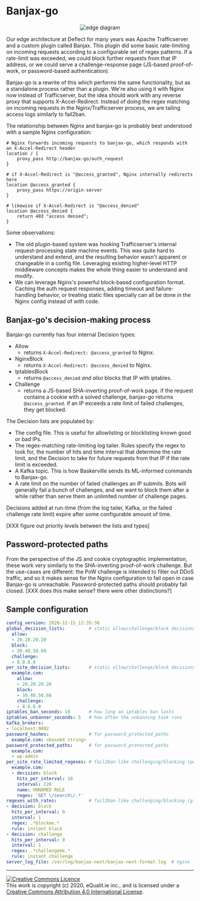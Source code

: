 # Banjax-go
 
<p align="center">
    <img src="https://github.com/equalitie/banjax-next/blob/master/edge-diagram.svg" alt="edge diagram">
</p>

Our edge architecture at Deflect for many years was Apache Trafficserver and a custom plugin called Banjax. This plugin did some basic rate-limiting on incoming requests according to a configurable set of regex patterns. If a rate-limit was exceeded, we could block further requests from that IP address, or we could serve a challenge-response page (JS-based proof-of-work, or password-based authentication).

Banjax-go is a rewrite of this which performs the same functionality, but as a standalone process rather than a plugin. We're also using it with Nginx now instead of Trafficserver, but the idea should work with any reverse proxy that supports X-Accel-Redirect. Instead of doing the regex matching on incoming requests in the Nginx/Trafficserver process, we are tailing access logs similarly to fail2ban.

The relationship between Nginx and banjax-go is probably best understood with a sample Nginx configuration:

```
# Nginx forwards incoming requests to banjax-go, which responds with an X-Accel-Redirect header
location / {
    proxy_pass http://banjax-go/auth_request
}

# if X-Accel-Redirect is "@access_granted", Nginx internally redirects here
location @access_granted {
    proxy_pass https://origin-server
}

# likewise if X-Accel-Redirect is "@access_denied"
location @access_denied {
    return 403 "access denied";
}
```

Some observations:
* The old plugin-based system was hooking Trafficserver's internal request-processing state machine
  events. This was quite hard to understand and extend, and the resulting behavior wasn't apparent
  or changeable in a config file. Leveraging existing higher-level HTTP middleware concepts makes
  the whole thing easier to understand and modify.
* We can leverage Nginx's powerful block-based configuration format. Caching the auth request
  responses, adding timeout and failure-handling behavior, or treating static files specially
  can all be done in the Nginx config instead of with code.

## Banjax-go's decision-making process

Banjax-go currently has four internal Decision types:

* Allow
  * returns `X-Accel-Redirect: @access_granted` to Nginx.
* NginxBlock
  * returns `X-Accel-Redirect: @access_denied` to Nginx.
* IptablesBlock
  * returns `@access_denied` *and also* blocks that IP with iptables.
* Challenge
  * returns a JS-based SHA-inverting proof-of-work page. if the request contains
    a cookie with a solved challenge, banjax-go returns `@access_granted`. if an IP
    exceeds a rate limit of failed challenges, they get blocked.

The Decision lists are populated by:

* The config file. This is useful for allowlisting or blocklisting known good or bad IPs.
* The regex-matching rate-limiting log tailer. Rules specify the regex to look for, the
  number of hits and time interval that determine the rate limit, and the Decision to
  take for future requests from that IP if the rate limit is exceeded.
* A Kafka topic. This is how Baskerville sends its ML-informed commands to Banjax-go.
* A rate limit on the number of failed challenges an IP submits. Bots will generally
  fail a bunch of challenges, and we want to block them after a while rather than
  serve them an unlimited number of challenge pages.

Decisions added at run-time (from the log tailer, Kafka, or the failed challenge rate limit)
expire after some configurable amount of time.

[XXX figure out priority levels between the lists and types]

## Password-protected paths

From the perspective of the JS and cookie cryptographic implementation, these work very
similarly to the SHA-inverting proof-of-work challenge. But the use-cases are different:
the PoW challenge is intended to filter out DDoS traffic, and so it makes sense for the
Nginx configuration to fail open in case Banjax-go is unreachable. Password-protected
paths should probably fail closed. [XXX does this make sense? there were other distinctions?]

## Sample configuration
```yaml
config_version: 2020-12-15_12:35:38
global_decision_lists:         # static allow/challenge/block decisions (global)
  allow:
  - 20.20.20.20
  block:
  - 30.40.50.60
  challenge:
  - 8.8.8.8
per_site_decision_lists:       # static allow/challenge/block decisions (per-site)
  example.com:
    allow:
    - 20.20.20.20
    block:
    - 30.40.50.60
    challenge:
    - 8.8.8.8
iptables_ban_seconds: 10       # how long an iptables ban lasts
iptables_unbanner_seconds: 5   # how often the unbanning task runs
kafka_brokers:
- localhost:9092
password_hashes:               # for password_protected_paths
  example.com: <base64 string> 
password_protected_paths:      # for password_protected_paths
  example.com:
  - wp-admin
per_site_rate_limited_regexes: # fail2ban-like challenging/blocking (per-site)
  example.com:
  - decision: block
    hits_per_interval: 10
    interval: 120
    name: UNNAMED RULE
    regex: 'GET \/search\/.*'
regexes_with_rates:            # fail2ban-like challenging/blocking (global)
- decision: block
  hits_per_interval: 0
  interval: 1
  regex: .*blockme.*
  rule: instant block
- decision: challenge
  hits_per_interval: 0
  interval: 1
  regex: .*challengeme.*
  rule: instant challenge
server_log_file: /var/log/banjax-next/banjax-next-format.log  # nginx log file with specific format
```

---

<a rel="license" href="http://creativecommons.org/licenses/by/4.0/">
<img alt="Creative Commons Licence" style="border-width:0" src="https://i.creativecommons.org/l/by/4.0/80x15.png" /></a><br />
This work is copyright (c) 2020, eQualit.ie inc., and is licensed under a <a rel="license" href="http://creativecommons.org/licenses/by/4.0/">Creative Commons Attribution 4.0 International License</a>.
